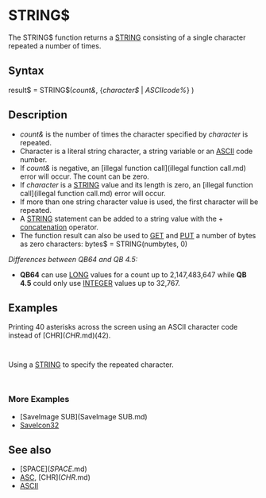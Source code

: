 # STRING$

The STRING$ function returns a [STRING](STRING.md) consisting of a single character repeated a number of times.

  

## Syntax

result$ = STRING$(*count&*, {*character$* | *ASCIIcode%*} )
  

## Description

* *count&* is the number of times the character specified by *character* is repeated.
* Character is a literal string character, a string variable or an [ASCII](ASCII.md) code number.
* If *count&* is negative, an [illegal function call](illegal function call.md) error will occur. The count can be zero.
* If *character* is a [STRING](STRING.md) value and its length is zero, an [illegal function call](illegal function call.md) error will occur.
* If more than one string character value is used, the first character will be repeated.
* A [STRING](STRING.md) statement can be added to a string value with the + [concatenation](concatenation.md) operator.
* The function result can also be used to [GET](GET.md) and [PUT](PUT.md) a number of bytes as zero characters: bytes$ = STRING(numbytes, 0)

  

*Differences between QB64 and QB 4.5:*

* **QB64** can use [LONG](LONG.md) values for a count up to 2,147,483,647 while **QB 4.5** could only use [INTEGER](INTEGER.md) values up to 32,767.

  

## Examples

Printing 40 asterisks across the screen using an ASCII character code instead of [CHR$](CHR$.md)(42).

``` [PRINT](PRINT.md) STRING$(40, 42)  
```

``` ****************************************  
```

Using a [STRING](STRING.md) to specify the repeated character.

``` text$ = "B" + STRING$(40, "A") + "D" [PRINT](PRINT.md) text$  
```

``` BAAAAAAAAAAAAAAAAAAAAAAAAAAAAAAAAAAAAAAAAD  
```

### More Examples

* [SaveImage SUB](SaveImage SUB.md)
* [SaveIcon32](SaveIcon32.md)

  

## See also

* [SPACE$](SPACE$.md)
* [ASC](ASC.md), [CHR$](CHR$.md)
* [ASCII](ASCII.md)

  
